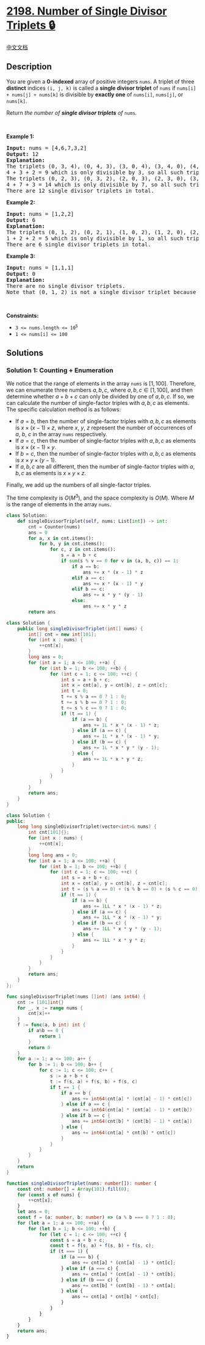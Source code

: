 # [2198. Number of Single Divisor Triplets 🔒](https://leetcode.com/problems/number-of-single-divisor-triplets)

[中文文档](/solution/2100-2199/2198.Number%20of%20Single%20Divisor%20Triplets/README.md)

<!-- tags:Math -->

<!-- difficulty:Medium -->

## Description

<p>You are given a <strong>0-indexed</strong> array of positive integers <code>nums</code>. A triplet of three <strong>distinct</strong> indices <code>(i, j, k)</code> is called a <strong>single divisor triplet</strong> of <code>nums</code> if <code>nums[i] + nums[j] + nums[k]</code> is divisible by <strong>exactly one</strong> of <code>nums[i]</code>, <code>nums[j]</code>, or <code>nums[k]</code>.</p>
Return <em>the number of <strong>single divisor triplets</strong> of </em><code>nums</code><em>.</em>
<p>&nbsp;</p>
<p><strong class="example">Example 1:</strong></p>

<pre>
<strong>Input:</strong> nums = [4,6,7,3,2]
<strong>Output:</strong> 12
<strong>Explanation:
</strong>The triplets (0, 3, 4), (0, 4, 3), (3, 0, 4), (3, 4, 0), (4, 0, 3), and (4, 3, 0) have the values of [4, 3, 2] (or a permutation of [4, 3, 2]).
4 + 3 + 2 = 9 which is only divisible by 3, so all such triplets are single divisor triplets.
The triplets (0, 2, 3), (0, 3, 2), (2, 0, 3), (2, 3, 0), (3, 0, 2), and (3, 2, 0) have the values of [4, 7, 3] (or a permutation of [4, 7, 3]).
4 + 7 + 3 = 14 which is only divisible by 7, so all such triplets are single divisor triplets.
There are 12 single divisor triplets in total.
</pre>

<p><strong class="example">Example 2:</strong></p>

<pre>
<strong>Input:</strong> nums = [1,2,2]
<strong>Output:</strong> 6
<strong>Explanation:</strong>
The triplets (0, 1, 2), (0, 2, 1), (1, 0, 2), (1, 2, 0), (2, 0, 1), and (2, 1, 0) have the values of [1, 2, 2] (or a permutation of [1, 2, 2]).
1 + 2 + 2 = 5 which is only divisible by 1, so all such triplets are single divisor triplets.
There are 6 single divisor triplets in total.
</pre>

<p><strong class="example">Example 3:</strong></p>

<pre>
<strong>Input:</strong> nums = [1,1,1]
<strong>Output:</strong> 0
<strong>Explanation:</strong>
There are no single divisor triplets.
Note that (0, 1, 2) is not a single divisor triplet because nums[0] + nums[1] + nums[2] = 3 and 3 is divisible by nums[0], nums[1], and nums[2].
</pre>

<p>&nbsp;</p>
<p><strong>Constraints:</strong></p>

<ul>
	<li><code>3 &lt;= nums.length &lt;= 10<sup>5</sup></code></li>
	<li><code>1 &lt;= nums[i] &lt;= 100</code></li>
</ul>

## Solutions

### Solution 1: Counting + Enumeration

We notice that the range of elements in the array `nums` is $[1, 100]$. Therefore, we can enumerate three numbers $a, b, c$, where $a, b, c \in [1, 100]$, and then determine whether $a + b + c$ can only be divided by one of $a, b, c$. If so, we can calculate the number of single-factor triples with $a, b, c$ as elements. The specific calculation method is as follows:

-   If $a = b$, then the number of single-factor triples with $a, b, c$ as elements is $x \times (x - 1) \times z$, where $x$, $y$, $z$ represent the number of occurrences of $a$, $b$, $c$ in the array `nums` respectively.
-   If $a = c$, then the number of single-factor triples with $a, b, c$ as elements is $x \times (x - 1) \times y$.
-   If $b = c$, then the number of single-factor triples with $a, b, c$ as elements is $x \times y \times (y - 1)$.
-   If $a, b, c$ are all different, then the number of single-factor triples with $a, b, c$ as elements is $x \times y \times z$.

Finally, we add up the numbers of all single-factor triples.

The time complexity is $O(M^3)$, and the space complexity is $O(M)$. Where $M$ is the range of elements in the array `nums`.

<!-- tabs:start -->

```python
class Solution:
    def singleDivisorTriplet(self, nums: List[int]) -> int:
        cnt = Counter(nums)
        ans = 0
        for a, x in cnt.items():
            for b, y in cnt.items():
                for c, z in cnt.items():
                    s = a + b + c
                    if sum(s % v == 0 for v in (a, b, c)) == 1:
                        if a == b:
                            ans += x * (x - 1) * z
                        elif a == c:
                            ans += x * (x - 1) * y
                        elif b == c:
                            ans += x * y * (y - 1)
                        else:
                            ans += x * y * z
        return ans
```

```java
class Solution {
    public long singleDivisorTriplet(int[] nums) {
        int[] cnt = new int[101];
        for (int x : nums) {
            ++cnt[x];
        }
        long ans = 0;
        for (int a = 1; a <= 100; ++a) {
            for (int b = 1; b <= 100; ++b) {
                for (int c = 1; c <= 100; ++c) {
                    int s = a + b + c;
                    int x = cnt[a], y = cnt[b], z = cnt[c];
                    int t = 0;
                    t += s % a == 0 ? 1 : 0;
                    t += s % b == 0 ? 1 : 0;
                    t += s % c == 0 ? 1 : 0;
                    if (t == 1) {
                        if (a == b) {
                            ans += 1L * x * (x - 1) * z;
                        } else if (a == c) {
                            ans += 1L * x * (x - 1) * y;
                        } else if (b == c) {
                            ans += 1L * x * y * (y - 1);
                        } else {
                            ans += 1L * x * y * z;
                        }
                    }
                }
            }
        }
        return ans;
    }
}
```

```cpp
class Solution {
public:
    long long singleDivisorTriplet(vector<int>& nums) {
        int cnt[101]{};
        for (int x : nums) {
            ++cnt[x];
        }
        long long ans = 0;
        for (int a = 1; a <= 100; ++a) {
            for (int b = 1; b <= 100; ++b) {
                for (int c = 1; c <= 100; ++c) {
                    int s = a + b + c;
                    int x = cnt[a], y = cnt[b], z = cnt[c];
                    int t = (s % a == 0) + (s % b == 0) + (s % c == 0);
                    if (t == 1) {
                        if (a == b) {
                            ans += 1LL * x * (x - 1) * z;
                        } else if (a == c) {
                            ans += 1LL * x * (x - 1) * y;
                        } else if (b == c) {
                            ans += 1LL * x * y * (y - 1);
                        } else {
                            ans += 1LL * x * y * z;
                        }
                    }
                }
            }
        }
        return ans;
    }
};
```

```go
func singleDivisorTriplet(nums []int) (ans int64) {
	cnt := [101]int{}
	for _, x := range nums {
		cnt[x]++
	}
	f := func(a, b int) int {
		if a%b == 0 {
			return 1
		}
		return 0
	}
	for a := 1; a <= 100; a++ {
		for b := 1; b <= 100; b++ {
			for c := 1; c <= 100; c++ {
				s := a + b + c
				t := f(s, a) + f(s, b) + f(s, c)
				if t == 1 {
					if a == b {
						ans += int64(cnt[a] * (cnt[a] - 1) * cnt[c])
					} else if a == c {
						ans += int64(cnt[a] * (cnt[a] - 1) * cnt[b])
					} else if b == c {
						ans += int64(cnt[b] * (cnt[b] - 1) * cnt[a])
					} else {
						ans += int64(cnt[a] * cnt[b] * cnt[c])
					}
				}
			}
		}
	}
	return
}
```

```ts
function singleDivisorTriplet(nums: number[]): number {
    const cnt: number[] = Array(101).fill(0);
    for (const x of nums) {
        ++cnt[x];
    }
    let ans = 0;
    const f = (a: number, b: number) => (a % b === 0 ? 1 : 0);
    for (let a = 1; a <= 100; ++a) {
        for (let b = 1; b <= 100; ++b) {
            for (let c = 1; c <= 100; ++c) {
                const s = a + b + c;
                const t = f(s, a) + f(s, b) + f(s, c);
                if (t === 1) {
                    if (a === b) {
                        ans += cnt[a] * (cnt[a] - 1) * cnt[c];
                    } else if (a === c) {
                        ans += cnt[a] * (cnt[a] - 1) * cnt[b];
                    } else if (b === c) {
                        ans += cnt[b] * (cnt[b] - 1) * cnt[a];
                    } else {
                        ans += cnt[a] * cnt[b] * cnt[c];
                    }
                }
            }
        }
    }
    return ans;
}
```

<!-- tabs:end -->

<!-- end -->
